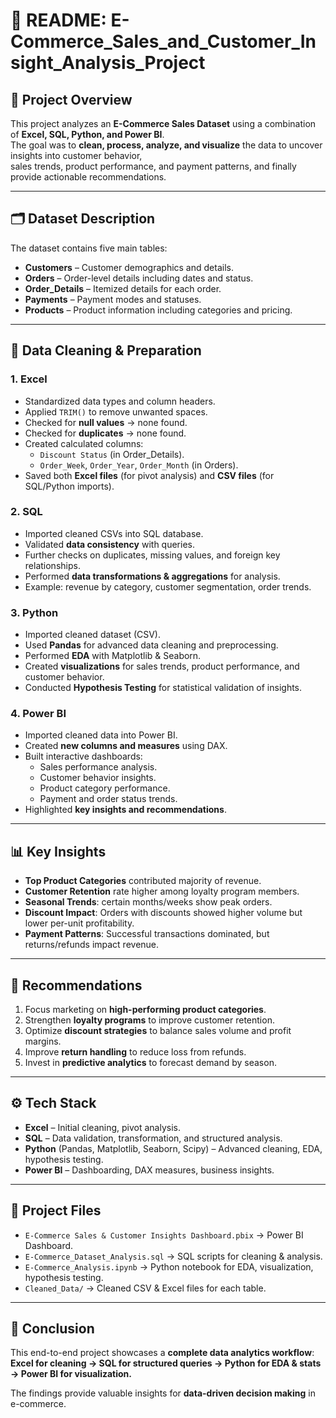 # 📄 README: E-Commerce_Sales_and_Customer_Insight_Analysis_Project

## 📌 Project Overview  
This project analyzes an **E-Commerce Sales Dataset** using a combination of **Excel, SQL, Python, and Power BI**.  
The goal was to **clean, process, analyze, and visualize** the data to uncover insights into customer behavior,  
sales trends, product performance, and payment patterns, and finally provide actionable recommendations.  

---

## 🗂️ Dataset Description  
The dataset contains five main tables:  
- **Customers** – Customer demographics and details.  
- **Orders** – Order-level details including dates and status.  
- **Order_Details** – Itemized details for each order.  
- **Payments** – Payment modes and statuses.  
- **Products** – Product information including categories and pricing.  

---

## 🔧 Data Cleaning & Preparation  

### 1. Excel  
- Standardized data types and column headers.  
- Applied `TRIM()` to remove unwanted spaces.  
- Checked for **null values** → none found.  
- Checked for **duplicates** → none found.  
- Created calculated columns:  
  - `Discount Status` (in Order_Details).  
  - `Order_Week`, `Order_Year`, `Order_Month` (in Orders).  
- Saved both **Excel files** (for pivot analysis) and **CSV files** (for SQL/Python imports).  

### 2. SQL  
- Imported cleaned CSVs into SQL database.  
- Validated **data consistency** with queries.  
- Further checks on duplicates, missing values, and foreign key relationships.  
- Performed **data transformations & aggregations** for analysis.  
- Example: revenue by category, customer segmentation, order trends.  

### 3. Python  
- Imported cleaned dataset (CSV).  
- Used **Pandas** for advanced data cleaning and preprocessing.  
- Performed **EDA** with Matplotlib & Seaborn.  
- Created **visualizations** for sales trends, product performance, and customer behavior.  
- Conducted **Hypothesis Testing** for statistical validation of insights.  

### 4. Power BI  
- Imported cleaned data into Power BI.  
- Created **new columns and measures** using DAX.  
- Built interactive dashboards:  
  - Sales performance analysis.  
  - Customer behavior insights.  
  - Product category performance.  
  - Payment and order status trends.  
- Highlighted **key insights and recommendations**.  

---

## 📊 Key Insights  
- **Top Product Categories** contributed majority of revenue.  
- **Customer Retention** rate higher among loyalty program members.  
- **Seasonal Trends**: certain months/weeks show peak orders.  
- **Discount Impact**: Orders with discounts showed higher volume but lower per-unit profitability.  
- **Payment Patterns**: Successful transactions dominated, but returns/refunds impact revenue.  

---

## 📝 Recommendations  
1. Focus marketing on **high-performing product categories**.  
2. Strengthen **loyalty programs** to improve customer retention.  
3. Optimize **discount strategies** to balance sales volume and profit margins.  
4. Improve **return handling** to reduce loss from refunds.  
5. Invest in **predictive analytics** to forecast demand by season.  

---

## ⚙️ Tech Stack  
- **Excel** – Initial cleaning, pivot analysis.  
- **SQL** – Data validation, transformation, and structured analysis.  
- **Python** (Pandas, Matplotlib, Seaborn, Scipy) – Advanced cleaning, EDA, hypothesis testing.  
- **Power BI** – Dashboarding, DAX measures, business insights.  

---

## 📂 Project Files  
- `E-Commerce Sales & Customer Insights Dashboard.pbix` → Power BI Dashboard.  
- `E-Commerce_Dataset_Analysis.sql` → SQL scripts for cleaning & analysis.  
- `E-Commerce_Analysis.ipynb` → Python notebook for EDA, visualization, hypothesis testing.  
- `Cleaned_Data/` → Cleaned CSV & Excel files for each table.  

---

## 🚀 Conclusion  
This end-to-end project showcases a **complete data analytics workflow**:  
**Excel for cleaning → SQL for structured queries → Python for EDA & stats → Power BI for visualization.**  

The findings provide valuable insights for **data-driven decision making** in e-commerce.
